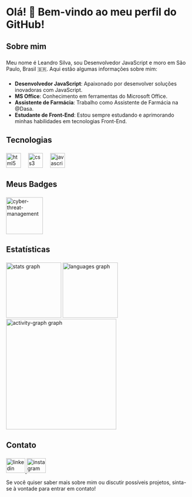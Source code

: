 # Olá! 👋 Bem-vindo ao meu perfil do GitHub!

## Sobre mim

###

Meu nome é Leandro Silva, sou Desenvolvedor JavaScript e moro em São Paulo, Brasil 🇧🇷. Aqui estão algumas informações sobre mim:

###

* **Desenvolvedor JavaScript**: Apaixonado por desenvolver soluções inovadoras com JavaScript.
* **MS Office**: Conhecimento em ferramentas do Microsoft Office.
* **Assistente de Farmácia**: Trabalho como Assistente de Farmácia na @Dasa.
* **Estudante de Front-End**: Estou sempre estudando e aprimorando minhas habilidades em tecnologias Front-End.

###

<h2 align="left">Tecnologias</h2>

###

<div align="left">
  <img src="https://cdn.jsdelivr.net/gh/devicons/devicon/icons/html5/html5-original.svg" height="40" alt="html5 logo"  />
  <img width="12" />
  <img src="https://cdn.jsdelivr.net/gh/devicons/devicon/icons/css3/css3-original.svg" height="40" alt="css3 logo"  />
  <img width="12" />
  <img src="https://skillicons.dev/icons?i=js" height="40" alt="javascript logo"  />
</div>

###

<h2 align="left">Meus Badges</h2>

###

<a href="https://www.credly.com/badges/9cf39ae0-d782-4988-af70-d329c499ebbe/public_url"><img width="100" height="100" alt="cyber-threat-management" src="https://github.com/user-attachments/assets/bdcb5d99-d086-48fe-9996-769862452661" /></a>

###

<h2 align="left">Estatísticas</h2>

###

<div align="left">
  <img src="https://github-readme-stats.vercel.app/api?username=LeandroSilvaN&hide_title=false&hide_rank=false&show_icons=true&include_all_commits=true&count_private=true&disable_animations=false&theme=algolia&locale=en&hide_border=true&order=1" height="150" alt="stats graph"  />
  <img src="https://github-readme-stats.vercel.app/api/top-langs?username=LeandroSilvaN&locale=en&hide_title=false&layout=compact&card_width=320&langs_count=5&theme=algolia&hide_border=true&order=2" height="150" alt="languages graph"  />
  <img src="https://github-readme-activity-graph.vercel.app/graph?username=LeandroSilvaN&radius=16&theme=redical&area=true&order=5&hide_border=true&hide_title=false" height="300" alt="activity-graph graph"  />
</div>

###

<h2 align="left">Contato</h2>

###

<div align="left">
  <a href="https://www.linkedin.com/in/leandro-silva-do-nascimento/" target="_blank">
    <img src="https://raw.githubusercontent.com/maurodesouza/profile-readme-generator/master/src/assets/icons/social/linkedin/default.svg" width="52" height="40" alt="linkedin logo"  />
  </a>
  <a href="https://instagram.com/leandroohzs" target="_blank">
    <img src="https://raw.githubusercontent.com/maurodesouza/profile-readme-generator/master/src/assets/icons/social/instagram/default.svg" width="52" height="40" alt="instagram logo"  />
  </a>
</div>

Se você quiser saber mais sobre mim ou discutir possíveis projetos, sinta-se à vontade para entrar em contato!

###

